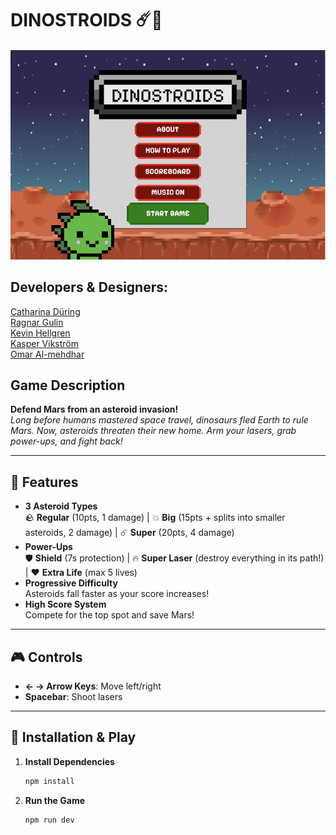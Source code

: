 # DINOSTROIDS ☄️🦖

![DinoStroids](./assets/documentations/game.png)

## Developers & Designers: 
[Catharina Düring](https://github.com/cadring)\
[Ragnar Gulin](https://github.com/ragnargulin)\
[Kevin Hellgren](https://github.com/Kind606)\
[Kasper Vikström](https://github.com/kaspvik)\
[Omar Al-mehdhar](https://github.com/Omar-Alme)

## Game Description
**Defend Mars from an asteroid invasion!**  
*Long before humans mastered space travel, dinosaurs fled Earth to rule Mars. Now, asteroids threaten their new home. Arm your lasers, grab power-ups, and fight back!*  

---

## 🌟 Features  
- **3 Asteroid Types**  
  🪨 **Regular** (10pts, 1 damage) | 💥 **Big** (15pts + splits into smaller asteroids, 2 damage) | ☄️ **Super** (20pts, 4 damage)  
- **Power-Ups**  
  🛡️ **Shield** (7s protection) | 🔥 **Super Laser** (destroy everything in its path!) | ❤️ **Extra Life** (max 5 lives)  
- **Progressive Difficulty**  
  Asteroids fall faster as your score increases!  
- **High Score System**  
  Compete for the top spot and save Mars!  

---

## 🎮 Controls  
- **← → Arrow Keys**: Move left/right  
- **Spacebar**: Shoot lasers  

---

## 🚀 Installation & Play  
1. **Install Dependencies**  
   ```bash  
   npm install  

2. **Run the Game**
   ```bash  
   npm run dev  
   ```

